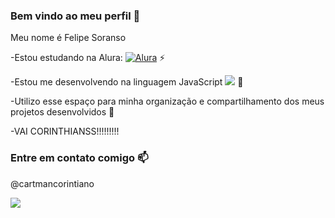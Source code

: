 ### Bem vindo ao meu perfil 👋
Meu nome é Felipe Soranso

-Estou estudando na Alura: [![Alura](https://img.shields.io/badge/Instagram-E4405F?style=for-the-badge&logo=instagram&logoColor=white)](https://www.instagram.com/aluraonline/)  ⚡

-Estou me desenvolvendo na linguagem JavaScript ![](https://img.shields.io/badge/JavaScript-323330?style=for-the-badge&logo=javascript&logoColor=F7DF1E)  🌱

-Utilizo esse espaço para minha organização e compartilhamento dos meus projetos desenvolvidos 🔭

-VAI CORINTHIANSS!!!!!!!!!

### Entre em contato comigo 📫

@cartmancorintiano

![](https://media.tenor.com/GNdBjYBUJ-cAAAAC/torcida-crowd.gif)

<!--
**FelipeSoranso/FelipeSoranso** is a ✨ _special_ ✨ repository because its `README.md` (this file) appears on your GitHub profile.

Here are some ideas to get you started:

- 🔭 I’m currently working on ...
- 🌱 I’m currently learning ...
- 👯 I’m looking to collaborate on ...
- 🤔 I’m looking for help with ...
- 💬 Ask me about ...
- 📫 How to reach me: ...
- 😄 Pronouns: ...
- ⚡ Fun fact: ...
-->
